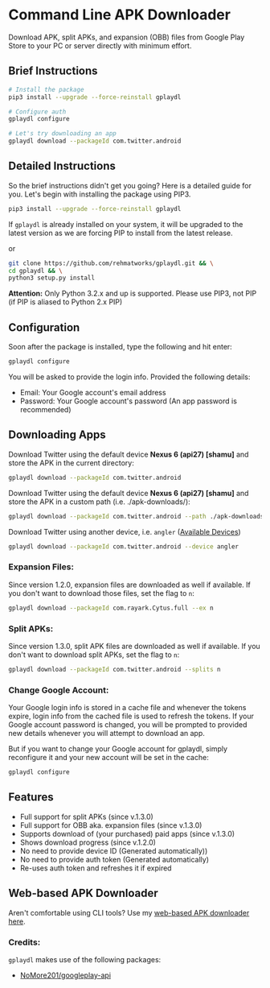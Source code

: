 # Command Line APK Downloader
Download APK, split APKs, and expansion (OBB) files from Google Play Store to your PC or server directly with minimum effort.

## Brief Instructions
```bash
# Install the package
pip3 install --upgrade --force-reinstall gplaydl

# Configure auth
gplaydl configure

# Let's try downloading an app
gplaydl download --packageId com.twitter.android
```

## Detailed Instructions
So the brief instructions didn't get you going? Here is a detailed guide for you. Let's begin with installing the package using PIP3.

```bash
pip3 install --upgrade --force-reinstall gplaydl
```

If `gplaydl` is already installed on your system, it will be upgraded to the latest version as we are forcing PIP to install from the latest release.

or

```bash
git clone https://github.com/rehmatworks/gplaydl.git && \
cd gplaydl && \
python3 setup.py install
```
**Attention:** Only Python 3.2.x and up is supported. Please use PIP3, not PIP (if PIP is aliased to Python 2.x PIP)

## Configuration
Soon after the package is installed, type the following and hit enter:

```bash
gplaydl configure
```

You will be asked to provide the login info. Provided the following details:

* Email: Your Google account's email address
* Password: Your Google account's password (An app password is recommended)

## Downloading Apps
Download Twitter using the default device **Nexus 6 (api27) [shamu]** and store the APK in the current directory:

```bash
gplaydl download --packageId com.twitter.android
```

Download Twitter using the default device **Nexus 6 (api27) [shamu]** and store the APK in a custom path (i.e. ./apk-downloads/):

```bash
gplaydl download --packageId com.twitter.android --path ./apk-downloads/
```

Download Twitter using another device, i.e. `angler` ([Available Devices](https://github.com/NoMore201/googleplay-api/blob/master/gpapi/device.properties))

```bash
gplaydl download --packageId com.twitter.android --device angler
```

### Expansion Files:
Since version 1.2.0, expansion files are downloaded as well if available. If you don't want to download those files, set the flag to `n`:

```bash
gplaydl download --packageId com.rayark.Cytus.full --ex n
```

### Split APKs:
Since version 1.3.0, split APK files are downloaded as well if available. If you don't want to download split APKs, set the flag to `n`:

```bash
gplaydl download --packageId com.twitter.android --splits n
```

### Change Google Account:
Your Google login info is stored in a cache file and whenever the tokens expire, login info from the cached file is used to refresh the tokens. If your Google account password is changed, you will be prompted to provided new details whenever you will attempt to download an app.

But if you want to change your Google account for gplaydl, simply reconfigure it and your new account will be set in the cache:

```bash
gplaydl configure
```

## Features
* Full support for split APKs (since v.1.3.0)
* Full support for OBB aka. expansion files (since v.1.3.0)
* Supports download of (your purchased) paid apps (since v.1.3.0)
* Shows download progress (since v.1.2.0)
* No need to provide device ID (Generated automatically))
* No need to provide auth token (Generated automatically)
* Re-uses auth token and refreshes it if expired

## Web-based APK Downloader
Aren't comfortable using CLI tools? Use my <a href="https://apkbucket.net/apk-downloader/">web-based APK downloader here</a>.

### Credits:
`gplaydl` makes use of the following packages:

* [NoMore201/googleplay-api](https://github.com/NoMore201/googleplay-api/)
